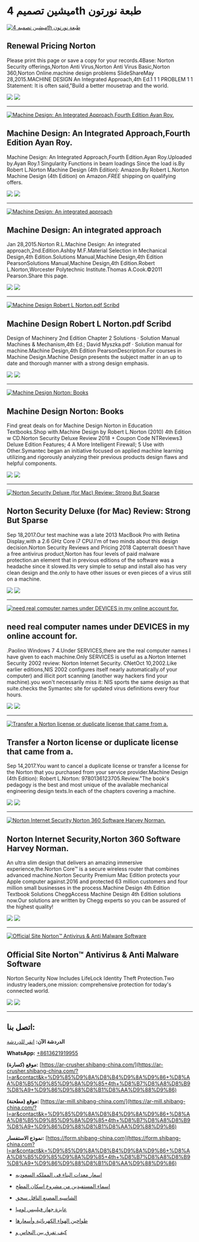 # ميشين تصميم 4th طبعة نورتون

<a href="https://swt.shibang-china.com/?l=ar&img&k=%D9%85%D9%8A%D8%B4%D9%8A%D9%86+%D8%AA%D8%B5%D9%85%D9%8A%D9%85+4th+%D8%B7%D8%A8%D8%B9%D8%A9+%D9%86%D9%88%D8%B1%D8%AA%D9%88%D9%86" target="_blank">![ميشين تصميم 4th طبعة نورتون](http://static.shibang-china.com/all-800x300/1207.jpg)</a>

## Renewal Pricing Norton
Please print this page or save a copy for your records.4Base: Norton Security offerings,Norton Anti Virus,Norton Anti Virus Basic,Norton 360,Norton Online.machine design problems SlideShareMay 28,2015.MACHINE DESIGN An Integrated Approach,4th Ed.1 1 1 PROBLEM 1 1 Statement: It is often said,&quot;Build a better mousetrap and the world.


<a href="https://whatsapp.shibangsoft.com/WhatsApp.php" target="_blank" title="WhatsApp">![](http://static.shibang-china.com/icon/whatsapp.png)</a> <a href="https://swt.shibang-china.com/?l=ar&icon&k=%D9%85%D9%8A%D8%B4%D9%8A%D9%86+%D8%AA%D8%B5%D9%85%D9%8A%D9%85+4th+%D8%B7%D8%A8%D8%B9%D8%A9+%D9%86%D9%88%D8%B1%D8%AA%D9%88%D9%86" target="_blank">![](http://static.shibang-china.com/icon/chat-ar.png)</a>

---

<a href="https://swt.shibang-china.com/?l=ar&img&k=%D9%85%D9%8A%D8%B4%D9%8A%D9%86+%D8%AA%D8%B5%D9%85%D9%8A%D9%85+4th+%D8%B7%D8%A8%D8%B9%D8%A9+%D9%86%D9%88%D8%B1%D8%AA%D9%88%D9%86" target="_blank">![Machine Design: An Integrated Approach,Fourth Edition Ayan Roy.](http://static.shibang-china.com/all-800x300/1021.jpg)</a>

## Machine Design: An Integrated Approach,Fourth Edition Ayan Roy.
Machine Design: An Integrated Approach,Fourth Edition.Ayan Roy.Uploaded by.Ayan Roy.1 Singularity Functions in beam loadings Since the load is.By Robert L.Norton Machine Design (4th Edition): Amazon.By Robert L.Norton Machine Design (4th Edition) on Amazon.*FREE* shipping on qualifying offers.


<a href="https://whatsapp.shibangsoft.com/WhatsApp.php" target="_blank" title="WhatsApp">![](http://static.shibang-china.com/icon/whatsapp.png)</a> <a href="https://swt.shibang-china.com/?l=ar&icon&k=%D9%85%D9%8A%D8%B4%D9%8A%D9%86+%D8%AA%D8%B5%D9%85%D9%8A%D9%85+4th+%D8%B7%D8%A8%D8%B9%D8%A9+%D9%86%D9%88%D8%B1%D8%AA%D9%88%D9%86" target="_blank">![](http://static.shibang-china.com/icon/chat-ar.png)</a>

---

<a href="https://swt.shibang-china.com/?l=ar&img&k=%D9%85%D9%8A%D8%B4%D9%8A%D9%86+%D8%AA%D8%B5%D9%85%D9%8A%D9%85+4th+%D8%B7%D8%A8%D8%B9%D8%A9+%D9%86%D9%88%D8%B1%D8%AA%D9%88%D9%86" target="_blank">![Machine Design: An integrated approach](http://static.shibang-china.com/all-800x300/152.jpg)</a>

## Machine Design: An integrated approach
Jan 28,2015.Norton R.L.Machine Design: An integrated approach,2nd.Edition.Ashby M.F.Material Selection in Mechanical Design,4th Edition.Solutions Manual,Machine Design,4th Edition PearsonSolutions Manual,Machine Design,4th Edition.Robert L.Norton,Worcester Polytechnic Institute.Thomas A.Cook.©2011 Pearson.Share this page.


<a href="https://whatsapp.shibangsoft.com/WhatsApp.php" target="_blank" title="WhatsApp">![](http://static.shibang-china.com/icon/whatsapp.png)</a> <a href="https://swt.shibang-china.com/?l=ar&icon&k=%D9%85%D9%8A%D8%B4%D9%8A%D9%86+%D8%AA%D8%B5%D9%85%D9%8A%D9%85+4th+%D8%B7%D8%A8%D8%B9%D8%A9+%D9%86%D9%88%D8%B1%D8%AA%D9%88%D9%86" target="_blank">![](http://static.shibang-china.com/icon/chat-ar.png)</a>

---

<a href="https://swt.shibang-china.com/?l=ar&img&k=%D9%85%D9%8A%D8%B4%D9%8A%D9%86+%D8%AA%D8%B5%D9%85%D9%8A%D9%85+4th+%D8%B7%D8%A8%D8%B9%D8%A9+%D9%86%D9%88%D8%B1%D8%AA%D9%88%D9%86" target="_blank">![Machine Design Robert L Norton.pdf Scribd](http://static.shibang-china.com/all-800x300/428.jpg)</a>

## Machine Design Robert L Norton.pdf Scribd
Design of Machinery 2nd Edition Chapter 2 Solutions &middot; Solution Manual Machines &amp; Mechanism,4th Ed.; David Myszka.pdf &middot; Solution manual for machine.Machine Design,4th Edition PearsonDescription.For courses in Machine Design.Machine Design presents the subject matter in an up to date and thorough manner with a strong design emphasis.


<a href="https://whatsapp.shibangsoft.com/WhatsApp.php" target="_blank" title="WhatsApp">![](http://static.shibang-china.com/icon/whatsapp.png)</a> <a href="https://swt.shibang-china.com/?l=ar&icon&k=%D9%85%D9%8A%D8%B4%D9%8A%D9%86+%D8%AA%D8%B5%D9%85%D9%8A%D9%85+4th+%D8%B7%D8%A8%D8%B9%D8%A9+%D9%86%D9%88%D8%B1%D8%AA%D9%88%D9%86" target="_blank">![](http://static.shibang-china.com/icon/chat-ar.png)</a>

---

<a href="https://swt.shibang-china.com/?l=ar&img&k=%D9%85%D9%8A%D8%B4%D9%8A%D9%86+%D8%AA%D8%B5%D9%85%D9%8A%D9%85+4th+%D8%B7%D8%A8%D8%B9%D8%A9+%D9%86%D9%88%D8%B1%D8%AA%D9%88%D9%86" target="_blank">![Machine Design Norton: Books](http://static.shibang-china.com/all-800x300/902.jpg)</a>

## Machine Design Norton: Books
Find great deals on for Machine Design Norton in Education Textbooks.Shop with.Machine Design by Robert L.Norton (2010) 4th Edition w CD.Norton Security Deluxe Review 2018 + Coupon Code NTReviews3 Deluxe Edition Features; 4 A More Intelligent Firewall; 5 Use with Other.Symantec began an initiative focused on applied machine learning utilizing.and rigorously analyzing their previous products design flaws and helpful components.


<a href="https://whatsapp.shibangsoft.com/WhatsApp.php" target="_blank" title="WhatsApp">![](http://static.shibang-china.com/icon/whatsapp.png)</a> <a href="https://swt.shibang-china.com/?l=ar&icon&k=%D9%85%D9%8A%D8%B4%D9%8A%D9%86+%D8%AA%D8%B5%D9%85%D9%8A%D9%85+4th+%D8%B7%D8%A8%D8%B9%D8%A9+%D9%86%D9%88%D8%B1%D8%AA%D9%88%D9%86" target="_blank">![](http://static.shibang-china.com/icon/chat-ar.png)</a>

---

<a href="https://swt.shibang-china.com/?l=ar&img&k=%D9%85%D9%8A%D8%B4%D9%8A%D9%86+%D8%AA%D8%B5%D9%85%D9%8A%D9%85+4th+%D8%B7%D8%A8%D8%B9%D8%A9+%D9%86%D9%88%D8%B1%D8%AA%D9%88%D9%86" target="_blank">![Norton Security Deluxe (for Mac) Review: Strong But Sparse](http://static.shibang-china.com/all-800x300/403.jpg)</a>

## Norton Security Deluxe (for Mac) Review: Strong But Sparse
Sep 18,2017.Our test machine was a late 2013 MacBook Pro with Retina Display,with a 2.6 GHz Core i7 CPU.I&#39;m of two minds about this design decision.Norton Security Reviews and Pricing 2018 CapterraIt doesn&#39;t have a free antivirus product,Norton has four levels of paid malware protection.an element that in previous editions of the software was a headache since it slowed.Its very simple to setup and install also has very clean design and the.only to have other issues or even pieces of a virus still on a machine.


<a href="https://whatsapp.shibangsoft.com/WhatsApp.php" target="_blank" title="WhatsApp">![](http://static.shibang-china.com/icon/whatsapp.png)</a> <a href="https://swt.shibang-china.com/?l=ar&icon&k=%D9%85%D9%8A%D8%B4%D9%8A%D9%86+%D8%AA%D8%B5%D9%85%D9%8A%D9%85+4th+%D8%B7%D8%A8%D8%B9%D8%A9+%D9%86%D9%88%D8%B1%D8%AA%D9%88%D9%86" target="_blank">![](http://static.shibang-china.com/icon/chat-ar.png)</a>

---

<a href="https://swt.shibang-china.com/?l=ar&img&k=%D9%85%D9%8A%D8%B4%D9%8A%D9%86+%D8%AA%D8%B5%D9%85%D9%8A%D9%85+4th+%D8%B7%D8%A8%D8%B9%D8%A9+%D9%86%D9%88%D8%B1%D8%AA%D9%88%D9%86" target="_blank">![need real computer names under DEVICES in my online account for.](http://static.shibang-china.com/all-800x300/612.jpg)</a>

## need real computer names under DEVICES in my online account for.
.Paolino Windows 7 4.Under SERVICES,there are the real computer names I have given to each machine.Only SERVICES is useful as a.Norton Internet Security 2002 review: Norton Internet Security. CNetOct 10,2002.Like earlier editions,NIS 2002 configures itself nearly automatically.of your computer) and illicit port scanning (another way hackers find your machine).you won&#39;t necessarily miss it: NIS sports the same design as that suite.checks the Symantec site for updated virus definitions every four hours.


<a href="https://whatsapp.shibangsoft.com/WhatsApp.php" target="_blank" title="WhatsApp">![](http://static.shibang-china.com/icon/whatsapp.png)</a> <a href="https://swt.shibang-china.com/?l=ar&icon&k=%D9%85%D9%8A%D8%B4%D9%8A%D9%86+%D8%AA%D8%B5%D9%85%D9%8A%D9%85+4th+%D8%B7%D8%A8%D8%B9%D8%A9+%D9%86%D9%88%D8%B1%D8%AA%D9%88%D9%86" target="_blank">![](http://static.shibang-china.com/icon/chat-ar.png)</a>

---

<a href="https://swt.shibang-china.com/?l=ar&img&k=%D9%85%D9%8A%D8%B4%D9%8A%D9%86+%D8%AA%D8%B5%D9%85%D9%8A%D9%85+4th+%D8%B7%D8%A8%D8%B9%D8%A9+%D9%86%D9%88%D8%B1%D8%AA%D9%88%D9%86" target="_blank">![Transfer a Norton license or duplicate license that came from a.](http://static.shibang-china.com/all-800x300/839.jpg)</a>

## Transfer a Norton license or duplicate license that came from a.
Sep 14,2017.You want to cancel a duplicate license or transfer a license for the Norton that you purchased from your service provider.Machine Design (4th Edition): Robert L.Norton: 9780136123705.Review."The book&#39;s pedagogy is the best and most unique of the available mechanical engineering design texts.In each of the chapters covering a machine.


<a href="https://whatsapp.shibangsoft.com/WhatsApp.php" target="_blank" title="WhatsApp">![](http://static.shibang-china.com/icon/whatsapp.png)</a> <a href="https://swt.shibang-china.com/?l=ar&icon&k=%D9%85%D9%8A%D8%B4%D9%8A%D9%86+%D8%AA%D8%B5%D9%85%D9%8A%D9%85+4th+%D8%B7%D8%A8%D8%B9%D8%A9+%D9%86%D9%88%D8%B1%D8%AA%D9%88%D9%86" target="_blank">![](http://static.shibang-china.com/icon/chat-ar.png)</a>

---

<a href="https://swt.shibang-china.com/?l=ar&img&k=%D9%85%D9%8A%D8%B4%D9%8A%D9%86+%D8%AA%D8%B5%D9%85%D9%8A%D9%85+4th+%D8%B7%D8%A8%D8%B9%D8%A9+%D9%86%D9%88%D8%B1%D8%AA%D9%88%D9%86" target="_blank">![Norton Internet Security,Norton 360 Software Harvey Norman.](http://static.shibang-china.com/all-800x300/1223.jpg)</a>

## Norton Internet Security,Norton 360 Software Harvey Norman.
An ultra slim design that delivers an amazing immersive experience,the.Norton Core™ is a secure wireless router that combines advanced machine.Norton Security Premium Mac Edition protects your Apple computer against.2016 and protected 63 million customers and four million small businesses in the process.Machine Design 4th Edition Textbook Solutions CheggAccess Machine Design 4th Edition solutions now.Our solutions are written by Chegg experts so you can be assured of the highest quality!


<a href="https://whatsapp.shibangsoft.com/WhatsApp.php" target="_blank" title="WhatsApp">![](http://static.shibang-china.com/icon/whatsapp.png)</a> <a href="https://swt.shibang-china.com/?l=ar&icon&k=%D9%85%D9%8A%D8%B4%D9%8A%D9%86+%D8%AA%D8%B5%D9%85%D9%8A%D9%85+4th+%D8%B7%D8%A8%D8%B9%D8%A9+%D9%86%D9%88%D8%B1%D8%AA%D9%88%D9%86" target="_blank">![](http://static.shibang-china.com/icon/chat-ar.png)</a>

---

<a href="https://swt.shibang-china.com/?l=ar&img&k=%D9%85%D9%8A%D8%B4%D9%8A%D9%86+%D8%AA%D8%B5%D9%85%D9%8A%D9%85+4th+%D8%B7%D8%A8%D8%B9%D8%A9+%D9%86%D9%88%D8%B1%D8%AA%D9%88%D9%86" target="_blank">![Official Site Norton™ Antivirus &amp; Anti Malware Software](http://static.shibang-china.com/all-800x300/1297.jpg)</a>

## Official Site Norton™ Antivirus &amp; Anti Malware Software
Norton Security Now Includes LifeLock Identity Theft Protection.Two industry leaders,one mission: comprehensive protection for today&#39;s connected world.

<a href="https://whatsapp.shibangsoft.com/WhatsApp.php" target="_blank" title="WhatsApp">![](http://static.shibang-china.com/icon/whatsapp.png)</a> <a href="https://swt.shibang-china.com/?l=ar&icon&k=%D9%85%D9%8A%D8%B4%D9%8A%D9%86+%D8%AA%D8%B5%D9%85%D9%8A%D9%85+4th+%D8%B7%D8%A8%D8%B9%D8%A9+%D9%86%D9%88%D8%B1%D8%AA%D9%88%D9%86" target="_blank">![](http://static.shibang-china.com/icon/chat-ar.png)</a>

---
## اتصل بنا:

**الدردشة الآن:** [انقر للدردشة](https://swt.shibang-china.com?l=ar&contact&k=%D9%85%D9%8A%D8%B4%D9%8A%D9%86+%D8%AA%D8%B5%D9%85%D9%8A%D9%85+4th+%D8%B7%D8%A8%D8%B9%D8%A9+%D9%86%D9%88%D8%B1%D8%AA%D9%88%D9%86)

**WhatsApp:**  [+8613621919955](https://whatsapp.shibangsoft.com/WhatsApp.php)

**موقع (كسارة):** [https://ar-crusher.shibang-china.com/](https://ar-crusher.shibang-china.com/?l=ar&contact&k=%D9%85%D9%8A%D8%B4%D9%8A%D9%86+%D8%AA%D8%B5%D9%85%D9%8A%D9%85+4th+%D8%B7%D8%A8%D8%B9%D8%A9+%D9%86%D9%88%D8%B1%D8%AA%D9%88%D9%86)

**موقع (مطحنة):** [https://ar-mill.shibang-china.com/](https://ar-mill.shibang-china.com/?l=ar&contact&k=%D9%85%D9%8A%D8%B4%D9%8A%D9%86+%D8%AA%D8%B5%D9%85%D9%8A%D9%85+4th+%D8%B7%D8%A8%D8%B9%D8%A9+%D9%86%D9%88%D8%B1%D8%AA%D9%88%D9%86)

**نموذج الاستفسار:** [https://form.shibang-china.com](https://form.shibang-china.com?l=ar&contact&k=%D9%85%D9%8A%D8%B4%D9%8A%D9%86+%D8%AA%D8%B5%D9%85%D9%8A%D9%85+4th+%D8%B7%D8%A8%D8%B9%D8%A9+%D9%86%D9%88%D8%B1%D8%AA%D9%88%D9%86)

* [اسعار معدات البناء فى المملكه السعوديه](../16/%D8%A7%D8%B3%D8%B9%D8%A7%D8%B1%20%D9%85%D8%B9%D8%AF%D8%A7%D8%AA%20%D8%A7%D9%84%D8%A8%D9%86%D8%A7%D8%A1%20%D9%81%D9%89%20%D8%A7%D9%84%D9%85%D9%85%D9%84%D9%83%D9%87%20%D8%A7%D9%84%D8%B3%D8%B9%D9%88%D8%AF%D9%8A%D9%87.md)

* [اسماء المستفيدين من مشروع اسكان المطح](../20/%D8%A7%D8%B3%D9%85%D8%A7%D8%A1%20%D8%A7%D9%84%D9%85%D8%B3%D8%AA%D9%81%D9%8A%D8%AF%D9%8A%D9%86%20%D9%85%D9%86%20%D9%85%D8%B4%D8%B1%D9%88%D8%B9%20%D8%A7%D8%B3%D9%83%D8%A7%D9%86%20%D8%A7%D9%84%D9%85%D8%B7%D8%AD.md)

* [الشاسيه المصنع الناقل سحق](../18/%D8%A7%D9%84%D8%B4%D8%A7%D8%B3%D9%8A%D9%87%20%D8%A7%D9%84%D9%85%D8%B5%D9%86%D8%B9%20%D8%A7%D9%84%D9%86%D8%A7%D9%82%D9%84%20%D8%B3%D8%AD%D9%82.md)

* [عايزة جهاز فيليبس لوميا](../19/%D8%B9%D8%A7%D9%8A%D8%B2%D8%A9%20%D8%AC%D9%87%D8%A7%D8%B2%20%D9%81%D9%8A%D9%84%D9%8A%D8%A8%D8%B3%20%D9%84%D9%88%D9%85%D9%8A%D8%A7.md)

* [طواحين الهواء الكهربائية وأسعارها](../17/%D8%B7%D9%88%D8%A7%D8%AD%D9%8A%D9%86%20%D8%A7%D9%84%D9%87%D9%88%D8%A7%D8%A1%20%D8%A7%D9%84%D9%83%D9%87%D8%B1%D8%A8%D8%A7%D8%A6%D9%8A%D8%A9%20%D9%88%D8%A3%D8%B3%D8%B9%D8%A7%D8%B1%D9%87%D8%A7.md)

* [كيف تفرق بين النحاس و](../18/%D9%83%D9%8A%D9%81%20%D8%AA%D9%81%D8%B1%D9%82%20%D8%A8%D9%8A%D9%86%20%D8%A7%D9%84%D9%86%D8%AD%D8%A7%D8%B3%20%D9%88.md)
